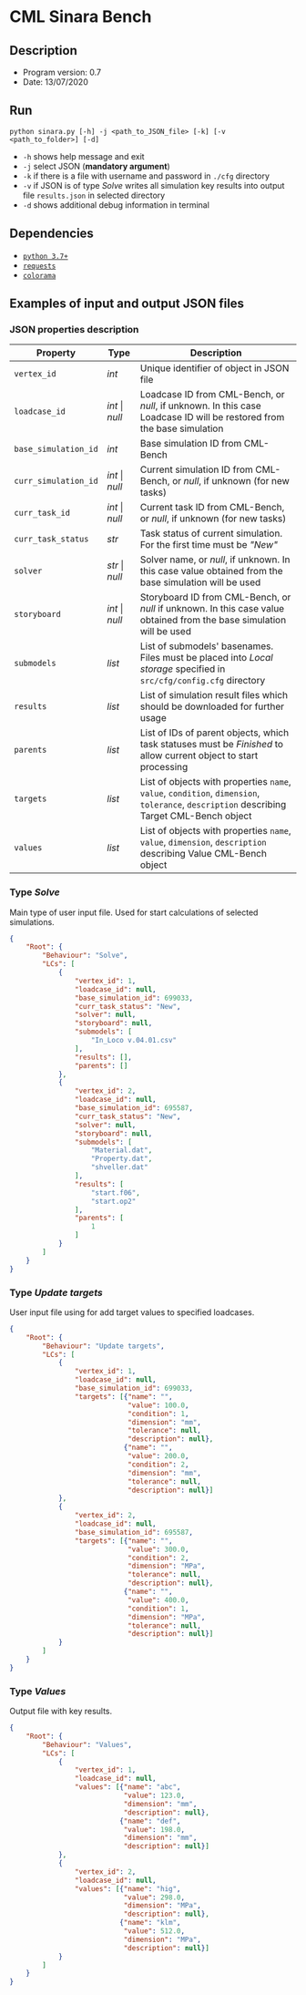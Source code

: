 # CML Sinara Bench

## Description
* Program version: 0.7
* Date: 13/07/2020

## Run
```shell script
python sinara.py [-h] -j <path_to_JSON_file> [-k] [-v <path_to_folder>] [-d]
```
* `-h` shows help message and exit
* `-j` select JSON (**mandatory argument**)
* `-k` if there is a file with username and password in `./cfg` directory
* `-v` if JSON is of type *Solve* writes all simulation key results into output file `results.json` in selected directory
* `-d` shows additional debug information in terminal

## Dependencies
* [`python 3.7+`](https://www.python.org/downloads/)
* [`requests`](https://requests.readthedocs.io/en/master/user/install/#install)
* [`colorama`](https://pypi.org/project/colorama/)

## Examples of input and output JSON files

### JSON properties description
|Property            |Type               |Description                                                                                                                             |
|--------------------|-------------------|----------------------------------------------------------------------------------------------------------------------------------------|
|`vertex_id`         |*int*              |Unique identifier of object in JSON file                                                                                                |
|`loadcase_id`       |*int* &#x7c; *null*|Loadcase ID from CML-Bench, or *null*, if unknown. In this case Loadcase ID will be restored from the base simulation                   |
|`base_simulation_id`|*int*              |Base simulation ID from CML-Bench                                                                                                       |
|`curr_simulation_id`|*int* &#x7c; *null*|Current simulation ID from CML-Bench, or *null*, if unknown (for new tasks)                                                             |
|`curr_task_id`      |*int* &#x7c; *null*|Current task ID from CML-Bench, or *null*, if unknown (for new tasks)                                                                   |
|`curr_task_status`  |*str*              |Task status of current simulation. For the first time must be *"New"*                                                                   |
|`solver`            |*str* &#x7c; *null*|Solver name, or *null*, if unknown. In this case value obtained from the base simulation will be used                                   |
|`storyboard`        |*int* &#x7c; *null*|Storyboard ID from CML-Bench, or *null* if unknown. In this case value obtained from the base simulation will be used                   |
|`submodels`         |*list<str>*        |List of submodels' basenames. Files must be placed into *Local storage* specified in `src/cfg/config.cfg` directory                     |
|`results`           |*list<str>*        |List of simulation result files which should be downloaded for further usage                                                            |
|`parents`           |*list<int>*        |List of IDs of parent objects, which task statuses must be *Finished* to allow current object to start processing                       |
|`targets`           |*list<obj>*        |List of objects with properties `name`, `value`, `condition`, `dimension`, `tolerance`, `description` describing Target CML-Bench object|
|`values`            |*list<obj>*        |List of objects with properties `name`, `value`, `dimension`, `description` describing Value CML-Bench object                           |

### Type *Solve*
Main type of user input file. Used for start calculations of selected simulations.
```json
{
    "Root": {
        "Behaviour": "Solve",
        "LCs": [
            {
                "vertex_id": 1,
                "loadcase_id": null,
                "base_simulation_id": 699033,
                "curr_task_status": "New",
                "solver": null,
                "storyboard": null,
                "submodels": [
                    "In_Loco v.04.01.csv"
                ],
                "results": [],
                "parents": []
            },
            {
                "vertex_id": 2,
                "loadcase_id": null,
                "base_simulation_id": 695587,
                "curr_task_status": "New",
                "solver": null,
                "storyboard": null,
                "submodels": [
                    "Material.dat",
                    "Property.dat",
                    "shveller.dat"
                ],
                "results": [
                    "start.f06",
                    "start.op2"
                ],
                "parents": [
                    1
                ]
            }
        ]
    }
}
```

### Type *Update targets*
User input file using for add target values to specified loadcases.
```json
{
    "Root": {
        "Behaviour": "Update targets",
        "LCs": [
            {
                "vertex_id": 1,
                "loadcase_id": null,
                "base_simulation_id": 699033,
                "targets": [{"name": "",
                             "value": 100.0,
                             "condition": 1,
                             "dimension": "mm",
                             "tolerance": null,
                             "description": null},
                            {"name": "",
                             "value": 200.0,
                             "condition": 2,
                             "dimension": "mm",
                             "tolerance": null,
                             "description": null}]
            },
            {
                "vertex_id": 2,
                "loadcase_id": null,
                "base_simulation_id": 695587,
                "targets": [{"name": "",
                             "value": 300.0,
                             "condition": 2,
                             "dimension": "MPa",
                             "tolerance": null,
                             "description": null},
                            {"name": "",
                             "value": 400.0,
                             "condition": 1,
                             "dimension": "MPa",
                             "tolerance": null,
                             "description": null}]
            }
        ]
    }
}
```

### Type *Values*
Output file with key results.
```json
{
    "Root": {
        "Behaviour": "Values",
        "LCs": [
            {
                "vertex_id": 1,
                "loadcase_id": null,
                "values": [{"name": "abc",
                            "value": 123.0,
                            "dimension": "mm",
                            "description": null}, 
                           {"name": "def",
                            "value": 198.0,
                            "dimension": "mm",
                            "description": null}]
            },
            {
                "vertex_id": 2,
                "loadcase_id": null,
                "values": [{"name": "hig",
                            "value": 298.0,
                            "dimension": "MPa",
                            "description": null}, 
                           {"name": "klm",
                            "value": 512.0,
                            "dimension": "MPa",
                            "description": null}]
            }
        ]
    }
}
```

